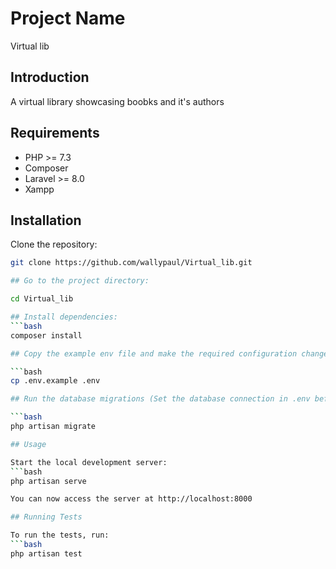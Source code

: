 
# Project Name
Virtual lib
## Introduction
A virtual library showcasing boobks and it's authors

## Requirements

- PHP >= 7.3
- Composer
- Laravel >= 8.0
- Xampp

## Installation

Clone the repository:

```bash
git clone https://github.com/wallypaul/Virtual_lib.git

## Go to the project directory:

cd Virtual_lib

## Install dependencies:
```bash
composer install

## Copy the example env file and make the required configuration changes in the .env file:

```bash
cp .env.example .env

## Run the database migrations (Set the database connection in .env before migrating):

```bash
php artisan migrate

## Usage

Start the local development server:
```bash
php artisan serve

You can now access the server at http://localhost:8000

## Running Tests

To run the tests, run:
```bash
php artisan test